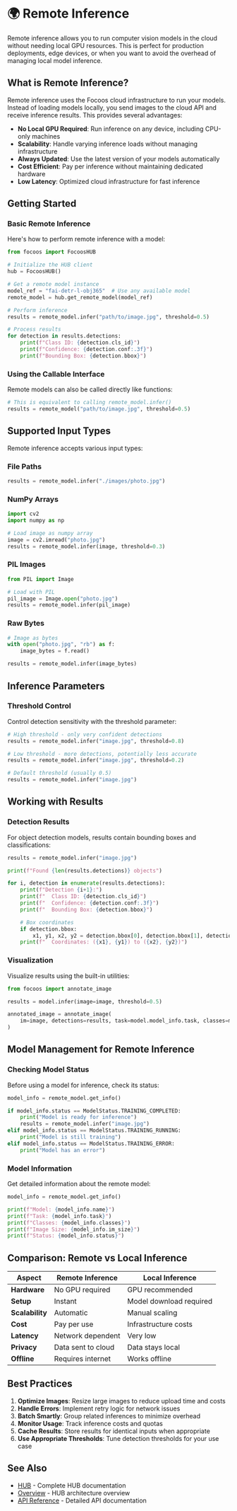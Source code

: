 # 🌍 Remote Inference

Remote inference allows you to run computer vision models in the cloud without needing local GPU resources. This is perfect for production deployments, edge devices, or when you want to avoid the overhead of managing local model inference.

## What is Remote Inference?

Remote inference uses the Focoos cloud infrastructure to run your models. Instead of loading models locally, you send images to the cloud API and receive inference results. This provides several advantages:

- **No Local GPU Required**: Run inference on any device, including CPU-only machines
- **Scalability**: Handle varying inference loads without managing infrastructure
- **Always Updated**: Use the latest version of your models automatically
- **Cost Efficient**: Pay per inference without maintaining dedicated hardware
- **Low Latency**: Optimized cloud infrastructure for fast inference

## Getting Started

### Basic Remote Inference

Here's how to perform remote inference with a model:

```python
from focoos import FocoosHUB

# Initialize the HUB client
hub = FocoosHUB()

# Get a remote model instance
model_ref = "fai-detr-l-obj365"  # Use any available model
remote_model = hub.get_remote_model(model_ref)

# Perform inference
results = remote_model.infer("path/to/image.jpg", threshold=0.5)

# Process results
for detection in results.detections:
    print(f"Class ID: {detection.cls_id}")
    print(f"Confidence: {detection.conf:.3f}")
    print(f"Bounding Box: {detection.bbox}")
```

### Using the Callable Interface

Remote models can also be called directly like functions:

```python
# This is equivalent to calling remote_model.infer()
results = remote_model("path/to/image.jpg", threshold=0.5)
```

## Supported Input Types

Remote inference accepts various input types:

### File Paths
```python
results = remote_model.infer("./images/photo.jpg")
```

### NumPy Arrays
```python
import cv2
import numpy as np

# Load image as numpy array
image = cv2.imread("photo.jpg")
results = remote_model.infer(image, threshold=0.3)
```

### PIL Images
```python
from PIL import Image

# Load with PIL
pil_image = Image.open("photo.jpg")
results = remote_model.infer(pil_image)
```

### Raw Bytes
```python
# Image as bytes
with open("photo.jpg", "rb") as f:
    image_bytes = f.read()

results = remote_model.infer(image_bytes)
```

## Inference Parameters

### Threshold Control

Control detection sensitivity with the threshold parameter:

```python
# High threshold - only very confident detections
results = remote_model.infer("image.jpg", threshold=0.8)

# Low threshold - more detections, potentially less accurate
results = remote_model.infer("image.jpg", threshold=0.2)

# Default threshold (usually 0.5)
results = remote_model.infer("image.jpg")
```

## Working with Results

### Detection Results

For object detection models, results contain bounding boxes and classifications:

```python
results = remote_model.infer("image.jpg")

print(f"Found {len(results.detections)} objects")

for i, detection in enumerate(results.detections):
    print(f"Detection {i+1}:")
    print(f"  Class ID: {detection.cls_id}")
    print(f"  Confidence: {detection.conf:.3f}")
    print(f"  Bounding Box: {detection.bbox}")

    # Box coordinates
    if detection.bbox:
        x1, y1, x2, y2 = detection.bbox[0], detection.bbox[1], detection.bbox[2], detection.bbox[3]
    print(f"  Coordinates: ({x1}, {y1}) to ({x2}, {y2})")
```

### Visualization

Visualize results using the built-in utilities:

```python
from focoos import annotate_image

results = model.infer(image=image, threshold=0.5)

annotated_image = annotate_image(
    im=image, detections=results, task=model.model_info.task, classes=model.model_info.classes
)
```

## Model Management for Remote Inference

### Checking Model Status

Before using a model for inference, check its status:

```python
model_info = remote_model.get_info()

if model_info.status == ModelStatus.TRAINING_COMPLETED:
    print("Model is ready for inference")
    results = remote_model.infer("image.jpg")
elif model_info.status == ModelStatus.TRAINING_RUNNING:
    print("Model is still training")
elif model_info.status == ModelStatus.TRAINING_ERROR:
    print("Model has an error")
```

### Model Information

Get detailed information about the remote model:

```python
model_info = remote_model.get_info()

print(f"Model: {model_info.name}")
print(f"Task: {model_info.task}")
print(f"Classes: {model_info.classes}")
print(f"Image Size: {model_info.im_size}")
print(f"Status: {model_info.status}")
```

## Comparison: Remote vs Local Inference

| Aspect | Remote Inference | Local Inference |
|--------|-----------------|-----------------|
| **Hardware** | No GPU required | GPU recommended |
| **Setup** | Instant | Model download required |
| **Scalability** | Automatic | Manual scaling |
| **Cost** | Pay per use | Infrastructure costs |
| **Latency** | Network dependent | Very low |
| **Privacy** | Data sent to cloud | Data stays local |
| **Offline** | Requires internet | Works offline |

## Best Practices

1. **Optimize Images**: Resize large images to reduce upload time and costs
2. **Handle Errors**: Implement retry logic for network issues
3. **Batch Smartly**: Group related inferences to minimize overhead
4. **Monitor Usage**: Track inference costs and quotas
5. **Cache Results**: Store results for identical inputs when appropriate
6. **Use Appropriate Thresholds**: Tune detection thresholds for your use case

## See Also

- [HUB](hub.md) - Complete HUB documentation
- [Overview](overview.md) - HUB architecture overview
- [API Reference](../api/hub.md) - Detailed API documentation
